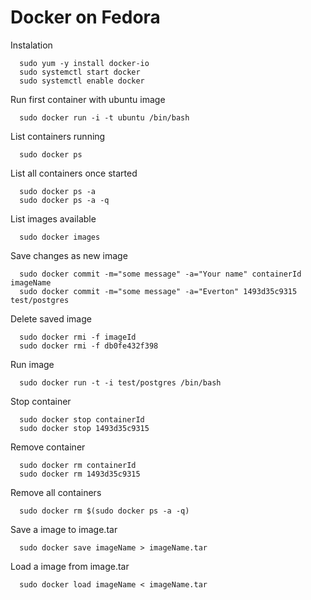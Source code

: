 # Docker on Fedora

Instalation

      sudo yum -y install docker-io
      sudo systemctl start docker
      sudo systemctl enable docker
      
Run first container with ubuntu image

      sudo docker run -i -t ubuntu /bin/bash

List containers running

      sudo docker ps
      
List all containers once started

      sudo docker ps -a
      sudo docker ps -a -q
      
List images available

      sudo docker images
      

Save changes as new image

      sudo docker commit -m="some message" -a="Your name" containerId imageName
      sudo docker commit -m="some message" -a="Everton" 1493d35c9315 test/postgres
      
      
Delete saved image

      sudo docker rmi -f imageId
      sudo docker rmi -f db0fe432f398
      
Run image

      sudo docker run -t -i test/postgres /bin/bash

Stop container

      sudo docker stop containerId
      sudo docker stop 1493d35c9315
      
Remove container

      sudo docker rm containerId
      sudo docker rm 1493d35c9315
      
Remove all containers

      sudo docker rm $(sudo docker ps -a -q)

Save a image to image.tar

      sudo docker save imageName > imageName.tar
      
Load a image from image.tar

      sudo docker load imageName < imageName.tar
